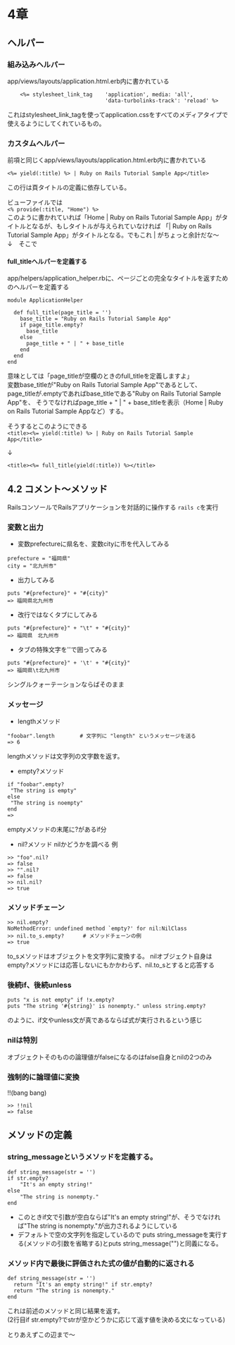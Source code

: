 # 4章
## ヘルパー
### 組み込みヘルパー
app/views/layouts/application.html.erb内に書かれている
```
    <%= stylesheet_link_tag    'application', media: 'all',
                               'data-turbolinks-track': 'reload' %>
```
これはstylesheet_link_tagを使ってapplication.cssをすべてのメディアタイプで使えるようにしてくれているもの。  
### カスタムヘルパー
前項と同じくapp/views/layouts/application.html.erb内に書かれている
```
<%= yield(:title) %> | Ruby on Rails Tutorial Sample App</title>
```
この行は頁タイトルの定義に依存している。  

ビューファイルでは  
```<% provide(:title, "Home") %>```  
このように書かれていれば「Home | Ruby on Rails Tutorial Sample App」がタイトルとなるが、もしタイトルが与えられていなければ
  「| Ruby on Rails Tutorial Sample App」がタイトルとなる。でもこれ | がちょっと余計だな～  
  ↓　そこで

#### full_titleヘルパーを定義する
app/helpers/application_helper.rbに、ページごとの完全なタイトルを返すためのヘルパーを定義する

```
module ApplicationHelper

  def full_title(page_title = '')
    base_title = "Ruby on Rails Tutorial Sample App"
    if page_title.empty?
      base_title
    else
      page_title + " | " + base_title
    end
  end
end
```
意味としては「page_titleが空欄のときのfull_titleを定義しますよ」  
変数base_titleが"Ruby on Rails Tutorial Sample App"であるとして、  
page_titleが.emptyであればbase_titleである"Ruby on Rails Tutorial Sample App"を、 
そうでなければpage_title + " | " + base_titleを表示（Home | Ruby on Rails Tutorial Sample Appなど）する。  

そうするとこのようにできる  
```<title><%= yield(:title) %> | Ruby on Rails Tutorial Sample App</title>```

↓

```<title><%= full_title(yield(:title)) %></title>```

## 4.2 コメント～メソッド
RailsコンソールでRailsアプリケーションを対話的に操作する
```rails c```を実行  

### 変数と出力
- 変数prefectureに県名を、変数cityに市を代入してみる
```
prefecture = "福岡県"
city = "北九州市"
```
- 出力してみる
```
puts "#{prefecture}" + "#{city}"
=> 福岡県北九州市
```
- 改行ではなくタブにしてみる
```
puts "#{prefecture}" + "\t" + "#{city}"
=> 福岡県　北九州市
```
- タブの特殊文字を''で囲ってみる
```
puts "#{prefecture}" + '\t' + "#{city}"
=> 福岡県\t北九州市
```
シングルクォーテーションならばそのまま

### メッセージ
- lengthメソッド
```
"foobar".length        # 文字列に "length" というメッセージを送る
=> 6
```
lengthメソッドは文字列の文字数を返す。

- empty?メソッド
```
if "foobar".empty?
 "The string is empty"
else
 "The string is noempty"
end
=> 
```
emptyメソッドの末尾に?があるif分

- nil?メソッド
nilかどうかを調べる
例
```
>> "foo".nil?
=> false
>> "".nil?
=> false
>> nil.nil?
=> true
```

### メソッドチェーン
```
>> nil.empty?
NoMethodError: undefined method `empty?' for nil:NilClass
>> nil.to_s.empty?      # メソッドチェーンの例
=> true
```

to_sメソッドはオブジェクトを文字列に変換する。
nilオブジェクト自身はempty?メソッドには応答しないにもかかわらず、nil.to_sとすると応答する


### 後続if、後続unless
```
puts "x is not empty" if !x.empty?
puts "The string '#{string}' is nonempty." unless string.empty?
```
のように、if文やunless文が真であるならば式が実行されるという感じ

### nilは特別
オブジェクトそのものの論理値がfalseになるのはfalse自身とnilの2つのみ

### 強制的に論理値に変換
!!(bang bang)
```
>> !!nil
=> false
```


## メソッドの定義
### string_messageというメソッドを定義する。
```
def string_message(str = '')
if str.empty?
    "It's an empty string!"
else
    "The string is nonempty."
end
```  

- このときif文で引数が空白ならば"It's an empty string!"が、そうでなければ"The string is nonempty."が出力されるようにしている
- デフォルトで空の文字列を指定しているので
puts string_messageを実行する(メソッドの引数を省略する)とputs string_message("")と同義になる。

### メソッド内で最後に評価された式の値が自動的に返される
```
def string_message(str = '')
  return "It's an empty string!" if str.empty?
  return "The string is nonempty."
end
```
これは前述のメソッドと同じ結果を返す。  
(2行目if str.empty?でstrが空かどうかに応じて返す値を決める文になっている)  

とりあえずこの辺まで～

